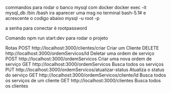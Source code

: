commandos para rodar o banco mysql com docker
docker exec -it mysql_db /bin /bash
 ira aparecer uma msg no terminal bash-5.1# e acrescente o codigo abaixo
 mysql -u root -p

a senha para conectar é rootpassword

Comando npm run start:dev para rodar o projeto


Rotas
POST http://localhost:3000/clientes/criar     Criar um Cliente
DELETE http://localhost:3000/ordemServicos/Id   Deletar uma ordem de serviço
POST http://localhost:3000/ordemServicos      Criar uma nova ordem de serviço
GET  http://localhost:3000/ordemServicos      Busca todos os serviços
PUT http://localhost:3000/ordemServicos/atualizar-status  Atualiza o status do serviço
GET http://localhost:3000/ordemServicos/cliente/Id Busca todos os serviços de um cliente
GET http://localhost:3000/clientes  Busca todos os clientes
